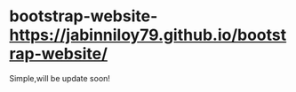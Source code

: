 # bootstrap-website- https://jabinniloy79.github.io/bootstrap-website/

Simple,will be update soon!
